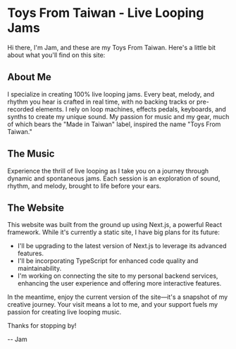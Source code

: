 # Toys From Taiwan - Live Looping Jams

Hi there, I'm Jam, and these are my Toys From Taiwan. Here's a little bit about what you'll find on this site:

## About Me

I specialize in creating 100% live looping jams. Every beat, melody, and rhythm you hear is crafted in real time, with no backing tracks or pre-recorded elements. I rely on loop machines, effects pedals, keyboards, and synths to create my unique sound. My passion for music and my gear, much of which bears the "Made in Taiwan" label, inspired the name "Toys From Taiwan."

## The Music

Experience the thrill of live looping as I take you on a journey through dynamic and spontaneous jams. Each session is an exploration of sound, rhythm, and melody, brought to life before your ears.

## The Website

This website was built from the ground up using Next.js, a powerful React framework. While it's currently a static site, I have big plans for its future:

- I'll be upgrading to the latest version of Next.js to leverage its advanced features.
- I'll be incorporating TypeScript for enhanced code quality and maintainability.
- I'm working on connecting the site to my personal backend services, enhancing the user experience and offering more interactive features.

In the meantime, enjoy the current version of the site—it's a snapshot of my creative journey. Your visit means a lot to me, and your support fuels my passion for creating live looping music.

Thanks for stopping by!

\-- Jam
